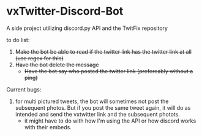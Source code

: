 # vxTwitter-Discord-Bot
A side project utilizing discord.py API and the TwitFix repository


 to do list: 
1) ~~Make the bot be able to read if the twitter link has the twitter link at all (use regex for this)~~
2) ~~Have the bot delete the message~~
     - ~~Have the bot say who posted the twitter link (prefereably without a ping)~~

Current bugs:
 1) for multi pictured tweets, the bot will sometimes not post the subsequent photos. But if you post the same tweet again, it will do as intended and send the vxtwitter link and the subsequent photots.
    - it might have to do with how I'm using the API or how discord works with their embeds.
